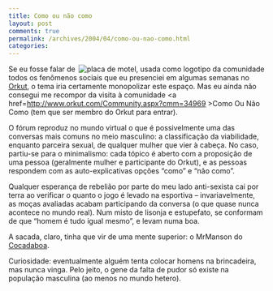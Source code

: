 ```yaml
---
title: Como ou não como
layout: post
comments: true
permalink: /archives/2004/04/como-ou-nao-como.html
categories:
---
```

<img src="//chester.me/img/blig/comoounaocomo.jpg" border=0 alt="placa de motel, usada como logotipo da comunidade" align=right>Se eu fosse falar de todos os fenômenos sociais que eu presenciei em algumas semanas no <a href=200403.html#post_20040322>Orkut</a>, o tema iria certamente monopolizar este espaço. Mas eu ainda não consegui me recompor da visita à comunidade <a href=http://www.orkut.com/Community.aspx?cmm=34969 >Como Ou Não Como</a> (tem que ser membro do Orkut para entrar).

O fórum reproduz no mundo virtual o que é possivelmente uma das conversas mais comuns no meio masculino: a classificação da viabilidade, enquanto parceira sexual, de qualquer mulher que vier à cabeça. No caso, partiu-se para o minimalismo: cada tópico é aberto com a proposição de uma pessoa (geralmente mulher e participante do Orkut), e as pessoas respondem com as auto-explicativas opções &#8220;como&#8221; e &#8220;não como&#8221;.

Qualquer esperança de rebelião por parte do meu lado anti-sexista cai por terra ao verificar o quanto o jogo é levado na esportiva &#8211; invariavelmente, as moças avaliadas acabam participando da conversa (o que quase nunca acontece no mundo real). Num misto de lisonja e estupefato, se conformam de que &#8220;homem é tudo igual mesmo&#8221;, e levam numa boa.

A sacada, claro, tinha que vir de uma mente superior: o MrManson do <a href=http://www.cocadaboa.com.br >Cocadaboa</a>.

Curiosidade: eventualmente alguém tenta colocar homens na brincadeira, mas nunca vinga. Pelo jeito, o gene da falta de pudor só existe na população masculina (ao menos no mundo hetero).

